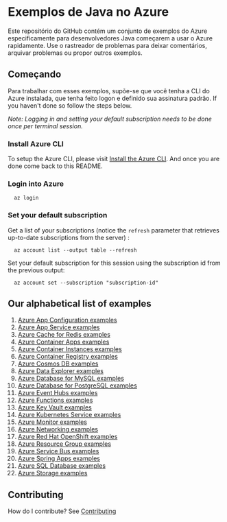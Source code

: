 # Exemplos de Java no Azure

Este repositório do GitHub contém um conjunto de exemplos do Azure especificamente para desenvolvedores Java começarem a usar o Azure rapidamente.
Use o rastreador de problemas para deixar comentários, arquivar problemas ou propor outros exemplos.

## Começando

Para trabalhar com esses exemplos, supõe-se que você tenha a CLI do Azure instalada, que tenha feito logon e definido sua assinatura padrão.
If you haven't done so follow the steps below.

_Note: Logging in and setting your default subscription needs to be done once per terminal session._

### Install Azure CLI

To setup the Azure CLI, please visit [Install the Azure CLI](https://docs.microsoft.com/en-us/cli/azure/install-azure-cli).
And once you are done come back to this README.

### Login into Azure

<!-- workflow.skip() -->
````shell
  az login
````

### Set your default subscription

Get a list of your subscriptions (notice the `refresh` parameter that retrieves up-to-date subscriptions from the server) :

<!-- workflow.skip() -->
````shell
  az account list --output table --refresh
````

Set your default subscription for this session using the subscription id from the previous output:

<!-- workflow.skip() -->
````shell
  az account set --subscription "subscription-id"
````

<!-- workflow.run() 

  exit 0

  -->

## Our alphabetical list of examples

1. [Azure App Configuration examples](appconfig/)      <!-- workflows run Tuesday   / 2 examples -->
1. [Azure App Service examples](appservice/)           <!-- workflows run Friday    / 18 examples -->
1. [Azure Cache for Redis examples](redis/)            <!-- workflows run Sunday    / 2 examples  -->
1. [Azure Container Apps examples](containerapp/)      <!-- workflows run Tuesday   / 9 examples  -->
1. [Azure Container Instances examples](container/)    <!-- workflows run Monday    / 3 examples  -->
1. [Azure Container Registry examples](acr/)           <!-- workflows run Sunday    / 15 examples -->
1. [Azure Cosmos DB examples](cosmosdb/)               <!-- workflows run Thursday  / 8 examples  -->
1. [Azure Data Explorer examples](kusto/)              <!-- workflows run Sunday    / 4 examples  -->
1. [Azure Database for MySQL examples](mysql/)         <!-- workflows run Tuesday   / 4 examples  -->
1. [Azure Database for PostgreSQL examples](postgres/) <!-- workflows run Monday    / 4 examples  -->
1. [Azure Event Hubs examples](eventhubs/)             <!-- workflows run Saturday  / 4 examples  -->
1. [Azure Functions examples](functionapp/)            <!-- workflows run Thursday  / 3 examples  -->
1. [Azure Key Vault examples](keyvault/)               <!-- workflows run Tuesday   / 6 examples  -->
1. [Azure Kubernetes Service examples](aks/)           <!-- workflows run Saturday  / 7 examples  -->
1. [Azure Monitor examples](monitor/)                  <!-- workflows run Thursday  / 1 example   -->
1. [Azure Networking examples](network/)               <!-- workflows run Wednesday / 1 example   -->
1. [Azure Red Hat OpenShift examples](aro/)            <!-- workflows run Friday    / 1 example   -->
1. [Azure Resource Group examples](group/)             <!-- workflows run Saturday  / 2 examples  -->
1. [Azure Service Bus examples](servicebus/)           <!-- workflows run Friday    / 9 examples  -->
1. [Azure Spring Apps examples](spring/)               <!-- workflows run Wednesday / 3 examples  -->
1. [Azure SQL Database examples](sql/)                 <!-- workflows run Wednesday / 4 examples  -->
1. [Azure Storage examples](storage/)                  <!-- workflows run Monday    / 3 examples  -->

<!-- next day for workflows is Monday -->

## Contributing

How do I contribute? See [Contributing](CONTRIBUTING.md)
